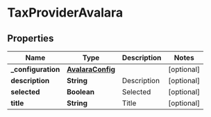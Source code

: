 

# TaxProviderAvalara


## Properties

| Name | Type | Description | Notes |
|------------ | ------------- | ------------- | -------------|
|**_configuration** | [**AvalaraConfig**](AvalaraConfig.md) |  |  [optional] |
|**description** | **String** | Description |  [optional] |
|**selected** | **Boolean** | Selected |  [optional] |
|**title** | **String** | Title |  [optional] |



